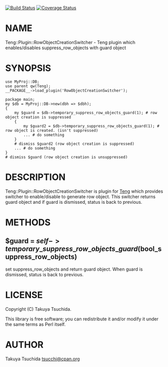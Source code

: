 [![Build Status](https://travis-ci.org/tsucchi/p5-Teng-Plugin-RowObjectCreationSwitcher.png?branch=master)](https://travis-ci.org/tsucchi/p5-Teng-Plugin-RowObjectCreationSwitcher) [![Coverage Status](https://coveralls.io/repos/tsucchi/p5-Teng-Plugin-RowObjectCreationSwitcher/badge.png?branch=master)](https://coveralls.io/r/tsucchi/p5-Teng-Plugin-RowObjectCreationSwitcher?branch=master)
# NAME

Teng::Plugin::RowObjectCreationSwitcher - Teng plugin which enables/disables suppress\_row\_objects with guard object

# SYNOPSIS

    use MyProj::DB;
    use parent qw(Teng);
    __PACKAGE__->load_plugin('RowObjectCreationSwitcher');

    package main;
    my $db = MyProj::DB->new(dbh => $dbh);
    {
        my $guard = $db->temporary_suppress_row_objects_guard(1); # row object creation is suppressed
        {
            my $guard2 = $db->temporary_suppress_row_objects_guard(1); # row object is created. (isn't suppressed)
            ... # do something
        }
        # dismiss $guard2 (row object creation is suppressed)
        ... # do something
    }
    # dismiss $guard (row object creation is unsuppressed)

# DESCRIPTION

Teng::Plugin::RowObjectCreationSwitcher is plugin for [Teng](https://metacpan.org/pod/Teng) which provides switcher to enable/disable to generate row object.
This switcher returns guard object and if guard is dismissed, status is back to previous.

# METHODS

## $guard = $self->temporary\_suppress\_row\_objects\_guard($bool\_suppress\_row\_objects)

set suppress\_row\_objects and return guard object.  When guard is dismissed, status is back to previous.

# LICENSE

Copyright (C) Takuya Tsuchida.

This library is free software; you can redistribute it and/or modify
it under the same terms as Perl itself.

# AUTHOR

Takuya Tsuchida <tsucchi@cpan.org>
